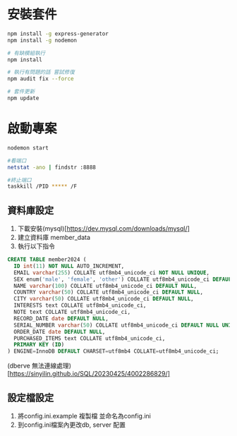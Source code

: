 
# 安裝套件

```bash
npm install -g express-generator
npm install -g nodemon

# 有缺模組執行
npm install

# 執行有問題的話 嘗試修復
npm audit fix --force

# 套件更新
npm update
```

# 啟動專案

```bash
nodemon start
```

```bash
#看端口 
netstat -ano | findstr :8888

#終止端口
taskkill /PID ***** /F
```

## 資料庫設定

1. 下載安裝(mysql)[https://dev.mysql.com/downloads/mysql/]
2. 建立資料庫 member_data
3. 執行以下指令

```sql
CREATE TABLE member2024 (
  ID int(11) NOT NULL AUTO_INCREMENT,
  EMAIL varchar(255) COLLATE utf8mb4_unicode_ci NOT NULL UNIQUE,
  SEX enum('male', 'female', 'other') COLLATE utf8mb4_unicode_ci DEFAULT NULL,
  NAME varchar(100) COLLATE utf8mb4_unicode_ci DEFAULT NULL,
  COUNTRY varchar(50) COLLATE utf8mb4_unicode_ci DEFAULT NULL,
  CITY varchar(50) COLLATE utf8mb4_unicode_ci DEFAULT NULL,
  INTERESTS text COLLATE utf8mb4_unicode_ci,
  NOTE text COLLATE utf8mb4_unicode_ci,
  RECORD_DATE date DEFAULT NULL,
  SERIAL_NUMBER varchar(50) COLLATE utf8mb4_unicode_ci DEFAULT NULL UNIQUE,
  ORDER_DATE date DEFAULT NULL,
  PURCHASED_ITEMS text COLLATE utf8mb4_unicode_ci,
  PRIMARY KEY (ID)
) ENGINE=InnoDB DEFAULT CHARSET=utf8mb4 COLLATE=utf8mb4_unicode_ci;
```

(dberve 無法連線處理)[https://sinyilin.github.io/SQL/20230425/4002286829/]

## 設定檔設定

1. 將config.ini.example 複製檔 並命名為config.ini
2. 到config.ini檔案內更改db, server 配置

